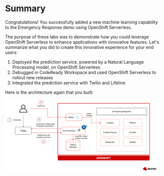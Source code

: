 # Summary

Congratulations!  You successfully added a new machine learning capability to the Emergency Response demo using OpenShift Serverless.  

The purpose of these labs was to demonstrate how you could leverage OpenShift Serverless to enhance applications with innovative features.  Let's summarize what you did to create this innovative experience for your end users:

1. Deployed the prediction service, powered by a Natural Language Processing model, on OpenShift Serverless
2. Debugged in CodeReady Workspace and used OpenShift Serverless to rollout new releases
3. Integrated the prediction service with Twilio and Lifeline

Here is the architecture again that you built:

![Architecture](images/ml_architecture_flow.png)
